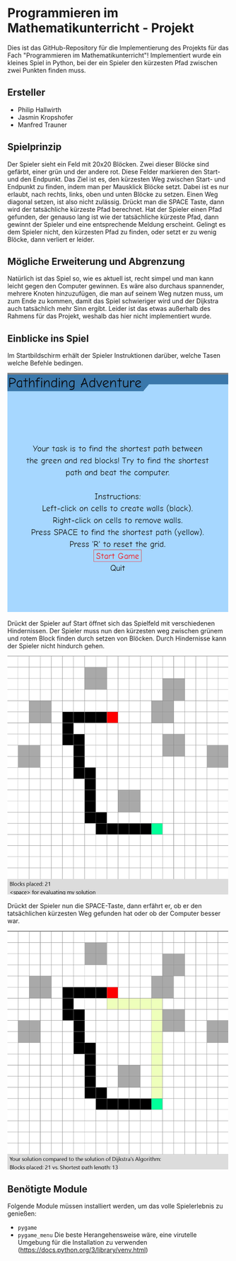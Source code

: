 # Programmieren im Mathematikunterricht - Projekt

Dies ist das GitHub-Repository für die Implementierung des Projekts für das Fach "Programmieren im Mathematikunterricht"! Implementiert wurde ein kleines Spiel in Python, bei der ein Spieler den kürzesten Pfad zwischen zwei Punkten finden muss. 

## Ersteller
- Philip Hallwirth
- Jasmin Kropshofer
- Manfred Trauner

## Spielprinzip
Der Spieler sieht ein Feld mit 20x20 Blöcken. Zwei dieser Blöcke sind gefärbt, einer grün und der andere rot. Diese Felder markieren den Start- und den Endpunkt. Das Ziel ist es, den kürzesten Weg zwischen Start- und Endpunkt zu finden, indem man per Mausklick Blöcke setzt. Dabei ist es nur erlaubt, nach rechts, links, oben und unten Blöcke zu setzen. Einen Weg diagonal setzen, ist also nicht zulässig. Drückt man die SPACE Taste, dann wird der tatsächliche kürzeste Pfad berechnet. Hat der Spieler einen Pfad gefunden, der genauso lang ist wie der tatsächliche kürzeste Pfad, dann gewinnt der Spieler und eine entsprechende Meldung erscheint. Gelingt es dem Spieler nicht, den kürzesten Pfad zu finden, oder setzt er zu wenig Blöcke, dann verliert er leider. 

## Mögliche Erweiterung und Abgrenzung
Natürlich ist das Spiel so, wie es aktuell ist, recht simpel und man kann leicht gegen den Computer gewinnen. Es wäre also durchaus spannender, mehrere Knoten hinzuzufügen, die man auf seinem Weg nutzen muss, um zum Ende zu kommen, damit das Spiel schwieriger wird und der Dijkstra auch tatsächlich mehr Sinn ergibt. Leider ist das etwas außerhalb des Rahmens für das Projekt, weshalb das hier nicht implementiert wurde. 

## Einblicke ins Spiel
Im Startbildschirm erhält der Spieler Instruktionen darüber, welche Tasen welche Befehle bedingen. 

<img src="images/start_menu.jpg" alt="Game Example" width="500">

Drückt der Spieler auf Start öffnet sich das Spielfeld mit verschiedenen Hindernissen. Der Spieler muss nun den kürzesten weg zwischen grünem und rotem Block finden durch setzen von Blöcken. Durch Hindernisse kann der Spieler nicht hindurch gehen. 

<img src="images/game_run1.jpg" alt="Game Example" width="500">

Drückt der Spieler nun die SPACE-Taste, dann erfährt er, ob er den tatsächlichen kürzesten Weg gefunden hat oder ob der Computer besser war.

<img src="images/game_run2.jpg" alt="Game Example" width="500">

## Benötigte Module
Folgende Module müssen installiert werden, um das volle Spielerlebnis zu genießen:
- `pygame`
- `pygame_menu`
Die beste Herangehensweise wäre, eine virutelle Umgebung für die Installation zu verwenden (https://docs.python.org/3/library/venv.html)
